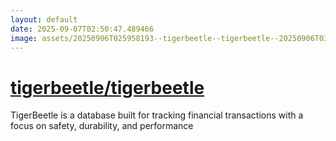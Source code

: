 ```yaml
---
layout: default
date: 2025-09-07T02:50:47.489466
image: assets/20250906T025958193--tigerbeetle--tigerbeetle--20250906T031343006--cropped.png
---
```


# [tigerbeetle/tigerbeetle](https://github.com/tigerbeetle/tigerbeetle)

TigerBeetle is a database built for tracking financial transactions with a focus on safety, durability, and performance

